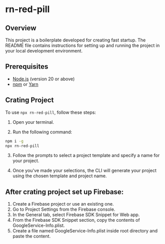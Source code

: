 # rn-red-pill

## Overview

This project is a boilerplate developed for creating fast startup. The README file contains instructions for setting up and running the project in your local development environment.

## Prerequisites

- [Node.js](https://nodejs.org/) (version 20 or above)
- [npm](https://www.npmjs.com/) or [Yarn](https://yarnpkg.com/)

## Crating Project

To use `npx rn-red-pill`, follow these steps:

1. Open your terminal.

2. Run the following command:
```sh
npm i -g
npx rn-red-pill
```

3. Follow the prompts to select a project template and specify a name for your project.

4. Once you've made your selections, the CLI will generate your project using the chosen template and project name.

## After crating project set up Firebase:
1. Create a Firebase project or use an existing one.
2. Go to Project Settings from the Firebase console.
3. In the General tab, select Firebase SDK Snippet for Web app.
4. From the Firebase SDK Snippet section, copy the contents of GoogleService-Info.plist.
5. Create a file named GoogleService-Info.plist inside root directory and paste the content.
